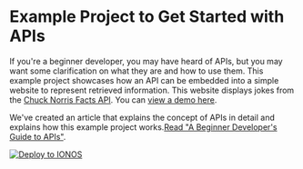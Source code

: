 # Example Project to Get Started with APIs

If you're a beginner developer, you may have heard of APIs, but you may want some clarification on what they are and how to use them. This example project showcases how an API can be embedded into a simple website to represent retrieved information. This website displays jokes from the [Chuck Norris Facts API](https://api.chucknorris.io/). You can [view a demo here](https://docs.ionos.space/blog/api-guide).

We've created an article that explains the concept of APIs in detail and explains how this example project works.[Read "A Beginner Developer's Guide to APIs"](https://docs.ionos.space/blog/api-guide). 

[![Deploy to IONOS](https://images.ionos.space/deploy-now-icons/deploy-to-ionos-btn.svg)](https://ionos.space/setup?repo=https://github.com/ionos-deploy-now/API-example-project)
